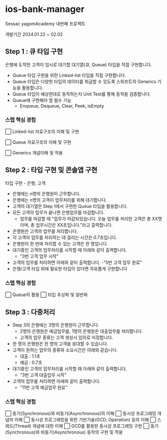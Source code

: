 # ios-bank-manager
Sessac yagomAcademy 네번째 프로젝트

개발기간 2024.01.22 ~ 02.02

## Step 1 : 큐 타입 구현
은행에 도착한 고객이 임시로 대기할 대기열(큐, Queue) 타입을 직접 구현합니다.

- Queue 타입 구현을 위한 Linked-list 타입을 직접 구현합니다.
- Queue 타입은 다양한 타입의 데이터를 취급할 수 있도록 스위프트의 Generics 기능을 활용합니다.
- Queue 타입이 예상한대로 동작하는지 Unit Test를 통해 동작을 검증합니다.
- Queue에 구현해야 할 필수 기능
  - Enqueue, Dequeue, Clear, Peek, isEmpty

### 스텝 핵심 경험
⬜️ Linked-list 자료구조의 이해 및 구현

⬜️ Queue 자료구조의 이해 및 구현

⬜️ Generics 개념이해 및 적용


## Step 2 : 타입 구현 및 콘솔앱 구현 
타입 구현 - 은행, 고객
- 은행에는 n명의 은행원이 근무합니다.
- 은행에는 n명의 고객이 업무처리를 위해 대기합니다.
- 고객의 대기열은 Step 1에서 구현한 Queue 타입을 활용합니다.
- 모든 고객의 업무가 끝나면 은행업무를 마감합니다.
  - 업무를 마감할 때 "업무가 마감되었습니다. 오늘 업무를 처리한 고객은 총 XX명이며, 총 업무시간은 XX초입니다."라고 출력합니다.
- 은행원은 고객의 업무를 처리합니다.
- 각 고객의 업무를 처리하는 데 걸리는 시간은 0.7초입니다.
- 은행원이 한 번에 처리할 수 있는 고객은 한 명입니다.
- 대기중인 고객의 업무처리를 시작할 때 아래와 같이 출력합니다.
  - "3번 고객 업무 시작"
- 고객의 업무를 처리하면 아래와 같이 출력합니다.
  -"5번 고객 업무 완료"
- 은행/고객 타입 외에 필요한 타입이 있다면 자유롭게 구현합니다

### 스텝 핵심 경험
⬜️ Queue의 활용
⬜️ 타입 추상화 및 일반화

## Step 3 : 다중처리
- Step 3의 은행에는 3명의 은행원이 근무합니다.
    - 2명의 은행원은 예금업무를, 1명의 은행원은 대출업무를 처리합니다.
    - 고객의 업무 종류는 고객 생성시 임의로 지정합니다.
- 한 명의 은행원은 한 명의 고객을 응대할 수 있습니다.
- 고객이 원하는 업무의 종류와 소요시간은 아래와 같습니다.
    - 대출 : 1.1초
    - 예금 : 0.7초
- 대기중인 고객의 업무처리를 시작할 때 아래와 같이 출력합니다.
    - "3번 고객 대출업무 시작"
- 고객의 업무를 처리하면 아래와 같이 출력합니다.
    - "11번 고객 예금업무 완료"

### 스텝 핵심 경험
⬜️ 동기(Synchronous)와 비동기(Asynchronous)의 이해
⬜️ 동시성 프로그래밍 개념의 이해
⬜️ 동시성 프로그래밍을 위한 기반기술(GCD, Operation) 등의 이해
⬜️ 스레드(Thread) 개념에 대한 이해
⬜️ GCD를 활용한 동시성 프로그래밍 구현
⬜️ 동기(Synchronous)와 비동기(Asynchronous) 동작의 구현 및 적용








